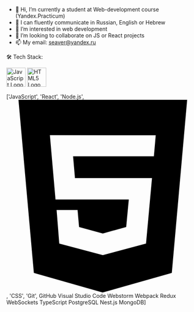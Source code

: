- 👋 Hi, I’m currently a student at Web-development course (Yandex.Practicum)
- 💬 I can fluently communicate in Russian, English or Hebrew
- 👀 I’m interested in web development
- 💞️ I’m looking to collaborate on JS or React projects
- 📫 My email: seaver@yandex.ru

🛠  Tech Stack:

<img src="[https://cdn.worldvectorlogo.com/logos/javascript.svg](https://raw.githubusercontent.com/github/explore/80688e429a7d4ef2fca1e82350fe8e3517d3494d/topics/html/html.png)" alt="JavaScript Logo" width="50" height="50"/> <img src="[https://cdn.worldvectorlogo.com/logos/css3.sv](https://cdn.worldvectorlogo.com/logos/html-1.svg)" alt="HTML5 Logo" width="50" height="50"/>

['JavaScript',  'React',  'Node.js', <svg role="img" viewBox="0 0 24 24" xmlns="http://www.w3.org/2000/svg"><title>HTML5</title><path d="M1.5 0h21l-1.91 21.563L11.977 24l-8.564-2.438L1.5 0zm7.031 9.75l-.232-2.718 10.059.003.23-2.622L5.412 4.41l.698 8.01h9.126l-.326 3.426-2.91.804-2.955-.81-.188-2.11H6.248l.33 4.171L12 19.351l5.379-1.443.744-8.157H8.531z"/></svg>,  'CSS',  'Git',  GitHub  Visual Studio Code Webstorm Webpack Redux WebSockets TypeScript PostgreSQL Nest.js MongoDB]

<!---
ElenaSolov/ElenaSolov is a ✨ special ✨ repository because its `README.md` (this file) appears on your GitHub profile.
You can click the Preview link to take a look at your changes.
--->
